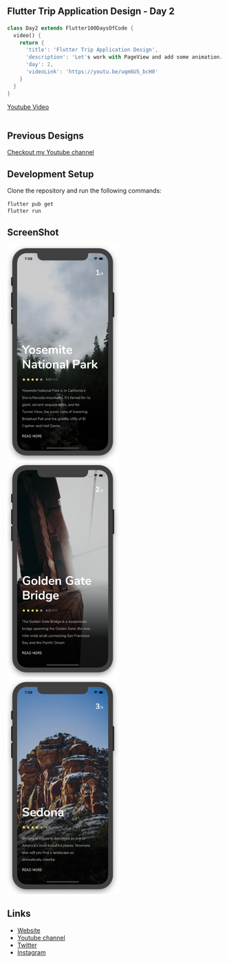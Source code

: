 ## Flutter Trip Application Design - Day 2

```dart
class Day2 extends Flutter100DaysOfCode {
  video() {
    return {
      'title': 'Flutter Trip Application Design',
      'description': 'Let's work with PageView and add some animation.',
      'day': 2,
      'videoLink': 'https://youtu.be/uqm6U5_bcH0'
    }
  }
}
```

[Youtube Video](https://youtu.be/uqm6U5_bcH0)
<br><br>

## Previous Designs
[Checkout my Youtube channel](https://youtube.com/afgprogrammer)


## Development Setup
Clone the repository and run the following commands:
```
flutter pub get
flutter run
```

## ScreenShot

<img src='assets/screenshot/one.png' height='500em' /><img src='assets/screenshot/two.png' height='500em' /><img src='assets/screenshot/three.png' height='500em' />

## Links

* [Website](https://afgprogrammer.com)
* [Youtube channel](https://youtube.com/afgprogrammer)
* [Twitter](https://twitter.com/afgprogrammer)
* [Instagram](https://instagram.com/afgprogrammer)
